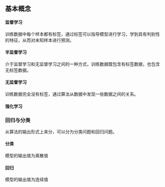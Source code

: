 ## 基本概念

#### 监督学习

训练数据中每个样本都有标签，通过标签可以指导模型进行学习，学到具有判别性的特征，从而对未知样本进行预测。

#### 半监督学习

介于监督学习和无监督学习之间的一种方式，训练数据既包含有标签数据，也包含无标签数据。

#### 无监督学习

训练数据完全没有标签，通过算法从数据中发现一些数据之间的关系。

#### 强化学习

### 回归与分类

从算法的输出形式上来分，可以分为分类问题和回归问题。

#### 分类

模型的输出值为离散值

#### 回归

模型的输出值为连续值